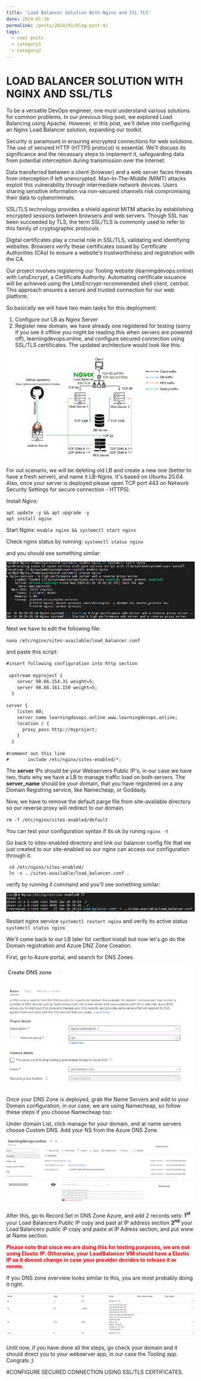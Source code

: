 ```yaml
---
title: 'Load Balancer Solution With Nginx and SSL TLS'
date: 2024-01-10
permalink: /posts/2024/01/blog-post-4/
tags:
  - cool posts
  - category1
  - category2
---
```


LOAD BALANCER SOLUTION WITH NGINX AND SSL/TLS
==========================

To be a versatile DevOps engineer, one must understand various solutions for common problems. In our previous blog post, we explored Load Balancing using Apache. However, in this post, we'll delve into configuring an Nginx Load Balancer solution, expanding our toolkit.

Security is paramount in ensuring encrypted connections for web solutions. The use of secured HTTP (HTTPS protocol) is essential. We'll discuss its significance and the necessary steps to implement it, safeguarding data from potential interception during transmission over the Internet.

Data transferred between a client (browser) and a web server faces threats from interception if left unencrypted. Man-In-The-Middle (MIMT) attacks exploit this vulnerability through intermediate network devices. Users sharing sensitive information via non-secured channels risk compromising their data to cybercriminals.

SSL/TLS technology provides a shield against MITM attacks by establishing encrypted sessions between browsers and web servers. Though SSL has been succeeded by TLS, the term SSL/TLS is commonly used to refer to this family of cryptographic protocols.

Digital certificates play a crucial role in SSL/TLS, validating and identifying websites. Browsers verify these certificates issued by Certificate Authorities (CAs) to ensure a website's trustworthiness and registration with the CA.

Our project involves registering our Tooling website (learningdevops.online) with LetsEncrypt, a Certificate Authority. Automating certificate issuance will be achieved using the LetsEncrypt-recommended shell client, cetrbot. This approach ensures a secure and trusted connection for our web platform.

So basically we will have two main tasks for this deployment: 

1. Configure our LB as Nginx Server
2. Register new domain, we have already one registered for testing (sorry if you see it offline you might be reading this when servers are powered off), 
learningdevops.online, and configure secured connection using SSL/TLS certificates. The updated architecture would look like this:

![](/images/nginxLB/architecture.png)

For out scenario, we will be deleting old LB and create a new one (better to have a fresh server), and name it LB-Nginx. It's based on Ubuntu 20.04. Also, once your server is deployed please open TCP port 443 on Network Security Settings for secure connection - HTTPS).

Install Nginx:
```
apt update -y && apt upgrade -y
apt install nginx
```
Start Nginx:
`enable nginx && systemctl start nginx`

Check nginx status by running:
`systemctl status nginx`

and you should see something similar:

![](/images/nginxLB/nginxstartstatus.png)

Next we have to edit the following file:

`nano /etc/nginx/sites-available/load_balancer.conf`

and paste this script:

```
#insert following configuration into http section

 upstream myproject {
    server 98.66.154.31 weight=5;
    server 98.66.161.150 weight=5;
  }

server {
    listen 80;
    server_name learningdevops.online www.learningdevops.online;
    location / {
      proxy_pass http://myproject;
    }
  }

#comment out this line
#       include /etc/nginx/sites-enabled/*;
```

The **server** IPs should be your Webservers Public IP's, in our case we have two, thats why we have a LB to manage traffic load on both servers.
The **server_name** should be your domain, that you have registered on a any Domain Registring service, like Namecheap, or Goddady. 

Now, we have to remove the default parge file from site-available directory so our reverse proxy will redirect to our domain.

`rm -f /etc/nginx/sites-enabled/default`

You can test your configuration syntax if its ok by runing `nginx -t`

Go back to sites-enabled directory and link our balancer config file that we just created to our site-enabled so our nginx can access our configuration through it.

```
 cd /etc/nginx/sites-enabled/
 ln -s ../sites-available/load_balancer.conf .
```
verify by running *ll* command and you'll see something similar:

![](/images/nginxLB/linkedconf.png)

Restart nginx service `systemctl restart nginx` and verify its active status `systemctl status nginx`

We'll come back to our LB later for certbot install but now let's go do the Domain registration and Azure DNZ Zone Creation.

First, go to Azure portal, and search for DNS Zones. 

![](/images/azure/dnszone.png)

Once your DNS Zone is deployed, grab the Name Servers and add to your Domain configuration, in our case, we are using Namecheap, so follow these steps if you choose Namecheap too:

Under domain List, click manage for your domain, and at name servers choose Custom DNS. Add your NS from the Azure DNS Zone.

![](/images/azure/nameservers.png)

After this, go to Record Set in DNS Zone Azure, and add 2 records sets:
**1<sup>st</sup>** your Load Balancers Public IP copy and past at IP address section
**2<sup>nd</sup>** your Load Balancers public IP copy and paste at IP Adress section, and put *www* at Name section.

<span style="color:red"> **Please note that since we are doing this for testing purposes, we are not using Elastic IP. Otherwise, your LoadBalancer VM should have a Elastic IP so it doesnt change in case your provider decides to release it or renew.** </span>

If you DNS zone overview looks similar to this, you are most probably doing it right.

![](/images/azure/recordset.png)

Until now, if you have done all the steps, go check your domain and it should direct you to your webserver app, in our case the Tooling app. Congrats ;)

#CONFIGURE SECURED CONNECTION USING SSL/TLS CERTIFICATES.

